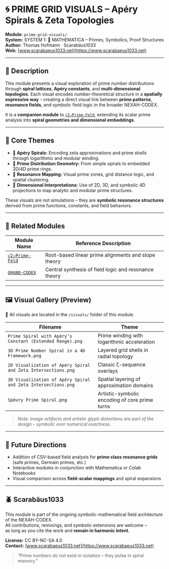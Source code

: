 # 🌀 PRIME GRID VISUALS – Apéry Spirals & Zeta Topologies

**Module:** `prime-grid-visuals/`  
**System:** SYSTEM 1: 🔷 MATHEMATICA – Primes, Symbolics, Proof Structures  
**Author:** Thomas Hofmann · Scarabäus1033  
**Web:** [www.scarabaeus1033.net](https://www.scarabaeus1033.net)

---

## 📘 Description

This module presents a visual exploration of prime number distributions through **spiral lattices**, **Apéry constants**, and **multi-dimensional topologies**. Each visual encodes number-theoretical structure in a **spatially expressive way** – creating a direct visual link between **prime patterns**, **resonance fields**, and symbolic field logic in the broader NEXAH-CODEX.

It is a **companion module** to [`√2–Prime-Feld`](../√2–Prime-Feld), extending its scalar prime analysis into **spiral geometries and dimensional embeddings**.

---

## 🧠 Core Themes

- 📐 **Apéry Spirals:** Encoding zeta approximations and prime shells through logarithmic and modular winding.
- 🧮 **Prime Distribution Geometry:** From simple spirals to embedded 3D/4D prime rings.
- 🧲 **Resonance Mapping:** Visual prime zones, grid distance logic, and spatial clustering.
- 🌌 **Dimensional Interpretations:** Use of 2D, 3D, and symbolic 4D projections to map analytic and modular prime structures.

These visuals are not simulations – they are **symbolic resonance structures** derived from prime functions, constants, and field behaviors.

---

## 🔗 Related Modules

| Module Name                  | Reference Description                                    |
|-----------------------------|-----------------------------------------------------------|
| [`√2–Prime-Feld`](../√2–Prime-Feld)         | Root-based linear prime alignments and slope theory     |
| [`GRAND-CODEX`](../../SYSTEM%202:%20🔷%20PHYSICA%20–%20Resonance%20Fields,%20Quantum%20Models,%20Neutrino%20Dynamics/GRAND-CODEX) | Central synthesis of field logic and resonance theory   |

---

## 🖼️ Visual Gallery (Preview)

📁 All visuals are located in the `/visuals/` folder of this module.

| Filename | Theme |
|----------|-------|
| `Prime Spiral with Apéry’s Constant (Extended Range).png` | Prime winding with logarithmic acceleration |
| `3D Prime Number Spiral in a 4D Framework.png` | Layered grid shells in radial topology |
| `2D Visualization of Apéry Spiral and Zeta Intersections.png` | Classic ζ-sequence overlays |
| `3D Visualization of Apéry Spiral and Zeta Intersections.png` | Spatial layering of approximation domains |
| `Spéury Prime Spiral.png` | Artistic-symbolic encoding of core prime turns |

> *Note: Image artifacts and artistic glyph distortions are part of the design – symbolic over numerical exactness.*

---

## 🧬 Future Directions

- Addition of CSV-based field analysis for **prime class resonance grids** (safe primes, Germain primes, etc.)
- Interactive modules in conjunction with Mathematica or Colab Notebooks
- Visual comparison across **field-scalar mappings** and spiral expansions

---

## 🪲 Scarabäus1033

This module is part of the ongoing symbolic-mathematical field architecture of the NEXAH-CODEX.  
All contributions, remixings, and symbolic extensions are welcome –  
as long as you cite the work and **remain in harmonic intent**.

**License:** CC BY-NC-SA 4.0  
**Contact:** [www.scarabaeus1033.net](https://www.scarabaeus1033.net)

> “Prime numbers do not exist in isolation – they pulse in spiral memory.”  
